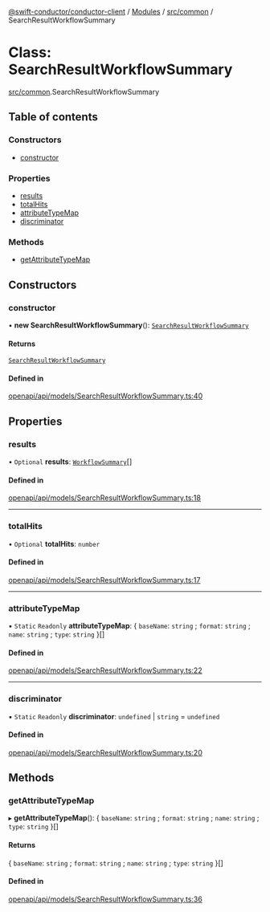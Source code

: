[@swift-conductor/conductor-client](../README.md) / [Modules](../modules.md) / [src/common](../modules/src_common.md) / SearchResultWorkflowSummary

# Class: SearchResultWorkflowSummary

[src/common](../modules/src_common.md).SearchResultWorkflowSummary

## Table of contents

### Constructors

- [constructor](src_common.SearchResultWorkflowSummary.md#constructor)

### Properties

- [results](src_common.SearchResultWorkflowSummary.md#results)
- [totalHits](src_common.SearchResultWorkflowSummary.md#totalhits)
- [attributeTypeMap](src_common.SearchResultWorkflowSummary.md#attributetypemap)
- [discriminator](src_common.SearchResultWorkflowSummary.md#discriminator)

### Methods

- [getAttributeTypeMap](src_common.SearchResultWorkflowSummary.md#getattributetypemap)

## Constructors

### constructor

• **new SearchResultWorkflowSummary**(): [`SearchResultWorkflowSummary`](src_common.SearchResultWorkflowSummary.md)

#### Returns

[`SearchResultWorkflowSummary`](src_common.SearchResultWorkflowSummary.md)

#### Defined in

[openapi/api/models/SearchResultWorkflowSummary.ts:40](https://github.com/swift-conductor/conductor-client-typescript/blob/d61717b/openapi/api/models/SearchResultWorkflowSummary.ts#L40)

## Properties

### results

• `Optional` **results**: [`WorkflowSummary`](src_common.WorkflowSummary.md)[]

#### Defined in

[openapi/api/models/SearchResultWorkflowSummary.ts:18](https://github.com/swift-conductor/conductor-client-typescript/blob/d61717b/openapi/api/models/SearchResultWorkflowSummary.ts#L18)

___

### totalHits

• `Optional` **totalHits**: `number`

#### Defined in

[openapi/api/models/SearchResultWorkflowSummary.ts:17](https://github.com/swift-conductor/conductor-client-typescript/blob/d61717b/openapi/api/models/SearchResultWorkflowSummary.ts#L17)

___

### attributeTypeMap

▪ `Static` `Readonly` **attributeTypeMap**: \{ `baseName`: `string` ; `format`: `string` ; `name`: `string` ; `type`: `string`  }[]

#### Defined in

[openapi/api/models/SearchResultWorkflowSummary.ts:22](https://github.com/swift-conductor/conductor-client-typescript/blob/d61717b/openapi/api/models/SearchResultWorkflowSummary.ts#L22)

___

### discriminator

▪ `Static` `Readonly` **discriminator**: `undefined` \| `string` = `undefined`

#### Defined in

[openapi/api/models/SearchResultWorkflowSummary.ts:20](https://github.com/swift-conductor/conductor-client-typescript/blob/d61717b/openapi/api/models/SearchResultWorkflowSummary.ts#L20)

## Methods

### getAttributeTypeMap

▸ **getAttributeTypeMap**(): \{ `baseName`: `string` ; `format`: `string` ; `name`: `string` ; `type`: `string`  }[]

#### Returns

\{ `baseName`: `string` ; `format`: `string` ; `name`: `string` ; `type`: `string`  }[]

#### Defined in

[openapi/api/models/SearchResultWorkflowSummary.ts:36](https://github.com/swift-conductor/conductor-client-typescript/blob/d61717b/openapi/api/models/SearchResultWorkflowSummary.ts#L36)
